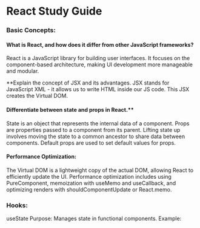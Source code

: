 # React Study Guide 

### Basic Concepts:

#### What is React, and how does it differ from other JavaScript frameworks?
React is a JavaScript library for building user interfaces. It focuses on the component-based architecture, making UI development more manageable and modular.

**Explain the concept of JSX and its advantages.
JSX stands for JavaScript XML - it allows us to write HTML inside our JS code. This JSX creates the Virtual DOM. 

#### Differentiate between state and props in React.**
State is an object that represents the internal data of a component. Props are properties passed to a component from its parent. Lifting state up involves moving the state to a common ancestor to share data between components. Default props are used to set default values for props.

#### Performance Optimization:
The Virtual DOM is a lightweight copy of the actual DOM, allowing React to efficiently update the UI. Performance optimization includes using PureComponent, memoization with useMemo and useCallback, and optimizing renders with shouldComponentUpdate or React.memo.

### Hooks: 

useState 
Purpose: Manages state in functional components.
Example:

